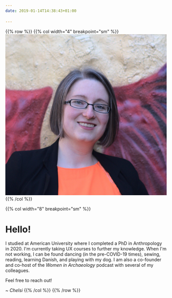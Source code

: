 ```yaml
---
date: 2019-01-14T14:38:43+01:00

---
```


{{% row %}}
{{% col width="4" breakpoint="sm" %}}
![Head shot of Chelsi](head_shot.jpg)
{{% /col %}}

{{% col width="8" breakpoint="sm" %}}
# Hello!
I studied at American University where I completed a PhD in Anthropology in 2020. I'm currently taking UX courses to further my knowledge. When I'm not working, I can be found dancing (in the pre-COVID-19 times), sewing, reading, learning Danish, and playing with my dog. I am also a co-founder and co-host of the _Women in Archaeology_ podcast with several of my colleagues.

Feel free to reach out!

_~ Chelsi_
{{% /col %}}
{{% /row %}}
